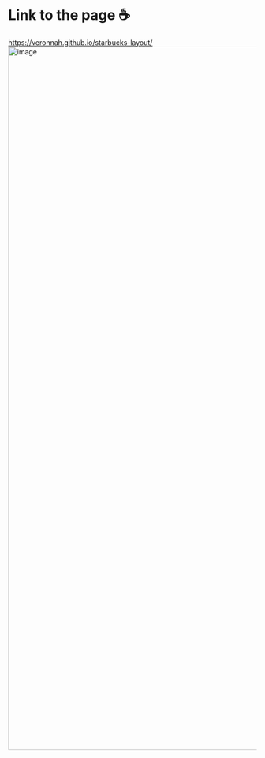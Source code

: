 # Link to the page ☕️
https://veronnah.github.io/starbucks-layout/
<img width="1427" alt="image" src="https://user-images.githubusercontent.com/60988349/209213315-b634297e-00db-490c-9fe3-ef422480e069.png">
